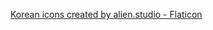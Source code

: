 <a href="https://www.flaticon.com/free-icons/korean" title="korean icons">Korean icons created by alien.studio - Flaticon</a>